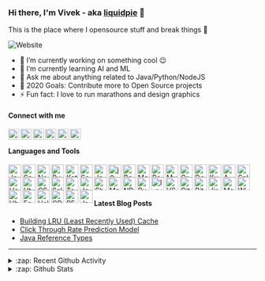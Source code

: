 ### Hi there, I'm Vivek - aka [liquidpie][website] 👋
This is the place where I opensource stuff and break things :rofl:

![Website](https://img.shields.io/website?label=vivekjaiswal.me&style=for-the-badge&up_message=UP&url=http%3A%2F%2Fvivekjaiswal.me)

- 🔭 I’m currently working on something cool :wink:
- 🌱 I’m currently learning AI and ML
- 💬 Ask me about anything related to Java/Python/NodeJS
- 🥅 2020 Goals: Contribute more to Open Source projects
- ⚡ Fun fact: I love to run marathons and design graphics 


#### Connect with me

[<img align="left" alt="vivekjaiswal.me" width="22px" src="https://img.icons8.com/ios/50/000000/share-2.png" />][website]
[<img align="left" alt="liquidpie | Stackoverflow" width="22px" src="https://img.icons8.com/ios/50/000000/stackoverflow.png" />][stackoverflow]
[<img align="left" alt="liquidpie | Twitter" width="22px" src="https://img.icons8.com/ios/50/000000/twitter.png" />][twitter]
[<img align="left" alt="liquidpie | LinkedIn" width="22px" src="https://img.icons8.com/ios/50/000000/linkedin.png" />][linkedin]
[<img align="left" alt="liquidpie | Quora" width="22px" src="https://img.icons8.com/windows/32/000000/quora.png" />][quora]
[<img align="left" alt="liquidpie | Medium" width="22px" src="https://img.icons8.com/ios/50/000000/medium-logo.png" />][medium]

<br />

#### Languages and Tools

<div>
<img align="left" alt="Java" width="26px" src="https://img.icons8.com/dusk/64/000000/java-coffee-cup-logo.png" />
<img align="left" alt="Spring" width="26px" src="https://img.icons8.com/color/48/000000/spring-logo.png" />
<img align="left" alt="NodeJS" width="26px" src="https://img.icons8.com/color/48/000000/nodejs.png" />
<img align="left" alt="Pyhton" width="26px" src="https://img.icons8.com/color/48/000000/python.png" />
<img align="left" alt="Kotlin" width="26px" src="https://img.icons8.com/color/48/000000/kotlin.png" />
<img align="left" alt="Scala" width="26px" src="https://img.icons8.com/dusk/64/000000/scala.png" />
<img align="left" alt="Javascript" width="26px" src="https://img.icons8.com/color/48/000000/javascript.png" />
<img align="left" alt="jQuery" width="26px" src="https://img.icons8.com/ios-filled/50/000000/jquery.png" />
<img align="left" alt="PostgreSQL" width="26px" src="https://img.icons8.com/color/48/000000/postgreesql.png" />
<img align="left" alt="MongoDB" width="26px" src="https://img.icons8.com/color/48/000000/mongodb.png" />
<img align="left" alt="Redis" width="26px" src="https://img.icons8.com/color/48/000000/redis.png" />
<img align="left" alt="MySQL" width="26px" src="https://img.icons8.com/office/80/000000/mysql.png" />
<img align="left" alt="GraphQL" width="26px" src="https://img.icons8.com/color/48/000000/graphql.png" />
<img align="left" alt="Docker" width="26px" src="https://img.icons8.com/color/48/000000/docker.png" />
<img align="left" alt="Kubernetes" width="26px" src="https://img.icons8.com/color/48/000000/kubernetes.png" />
<img align="left" alt="AWS" width="26px" src="https://img.icons8.com/color/48/000000/amazon-web-services.png" />
<img align="left" alt="Splunk" width="26px" src="https://img.icons8.com/color/48/000000/splunk.png" />
<img align="left" alt="Heroku" width="26px" src="https://img.icons8.com/color/48/000000/heroku.png" />
<img align="left" alt="Html5" width="26px" src="https://img.icons8.com/color/48/000000/html-5.png" />
<img align="left" alt="CSS3" width="26px" src="https://img.icons8.com/dusk/48/000000/css3.png" />
<img align="left" alt="Salesforce" width="26px" src="https://img.icons8.com/color/48/000000/salesforce.png" />
<img align="left" alt="Tomcat" width="26px" src="https://img.icons8.com/color/48/000000/tomcat.png" />
<img align="left" alt="Jenkins" width="26px" src="https://img.icons8.com/color/48/000000/jenkins.png" />
<img align="left" alt="Shell" width="26px" src="https://img.icons8.com/fluent/48/000000/console.png" />
<img align="left" alt="Matlab" width="26px" src="https://img.icons8.com/nolan/64/matlab.png" />
<img align="left" alt="NPM" width="26px" src="https://img.icons8.com/color/48/000000/npm.png" />
<img align="left" alt="PyCharm" width="26px" src="https://img.icons8.com/color/48/000000/pycharm.png" />
<img align="left" alt="IntelliJ" width="26px" src="https://img.icons8.com/color/48/000000/intellij-idea.png" />
<img align="left" alt="VS Code" width="26px" src="https://img.icons8.com/fluent/48/000000/visual-studio-code-2019.png" />
<img align="left" alt="Git" width="26px" src="https://img.icons8.com/color/48/000000/git.png" />
<img align="left" alt="Bitbucket" width="26px" src="https://img.icons8.com/color/48/000000/bitbucket.png" />
<img align="left" alt="Jira" width="26px" src="https://img.icons8.com/color/48/000000/jira.png" />
<img align="left" alt="MacOS" width="26px" src="https://img.icons8.com/color/48/000000/mac-logo.png" />
<img align="left" alt="Windows" width="26px" src="https://img.icons8.com/color/48/000000/windows-10.png" />
<img align="left" alt="Ubuntu" width="26px" src="https://img.icons8.com/color/48/000000/ubuntu--v1.png" />
<img align="left" alt="Fedora" width="26px" src="https://img.icons8.com/windows/50/000000/fedora.png" />
<img align="left" alt="Helm" width="26px" src="https://img.icons8.com/ultraviolet/24/000000/ship-wheel.png" />
<img align="left" alt="CD" width="26px" src="https://img.icons8.com/color/48/000000/deployment.png" />
<img align="left" alt="REST" width="26px" src="https://img.icons8.com/color/48/000000/api-settings.png" />
<img align="left" alt="Json" width="26px" src="https://img.icons8.com/nolan/48/json.png" />
<div/>

<br />
<br />
<br />

#### Latest Blog Posts

<!-- BLOG-POST-LIST:START -->
- [Building LRU (Least Recently Used) Cache](https://www.vivekjaiswal.me/2018/Building-LRU-Least-Recently-Used-Cache)
- [Click Through Rate Prediction Model](https://www.vivekjaiswal.me/2018/Click-Through-Rate-Prediction-Model)
- [Java Reference Types](https://www.vivekjaiswal.me/2018/Java-Reference-Types/)
<!-- BLOG-POST-LIST:END -->

---

<details>
  <summary>:zap: Recent Github Activity</summary>
<!--START_SECTION:activity-->

<!--END_SECTION:activity-->
</details>


<details>
  <summary>:zap: Github Stats</summary>

<img align="left" alt="liquidpie's Github Stats" src="https://github-readme-stats.vercel.app/api?username=liquidpie&show_icons=true&hide_border=true&include_all_commits=true&count_private=true&theme=onedark" />

</details>


[website]: https://vivekjaiswal.me
[twitter]: https://twitter.com/vivekjaiswal22
[linkedin]: https://linkedin.com/in/vivek223
[quora]: https://www.quora.com/profile/Vivek-Jaiswal-13
[medium]: https://medium.com/@liquidpie
[stackoverflow]: https://stackoverflow.com/users/2596827/liquidpie?tab=profile
